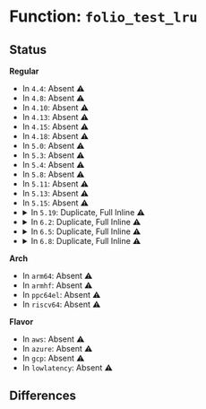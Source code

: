 # Function: <code>folio_test_lru</code>

## Status
<b>Regular</b>
<ul>
<li>
In <code>4.4</code>: Absent ⚠️
</li>
<li>
In <code>4.8</code>: Absent ⚠️
</li>
<li>
In <code>4.10</code>: Absent ⚠️
</li>
<li>
In <code>4.13</code>: Absent ⚠️
</li>
<li>
In <code>4.15</code>: Absent ⚠️
</li>
<li>
In <code>4.18</code>: Absent ⚠️
</li>
<li>
In <code>5.0</code>: Absent ⚠️
</li>
<li>
In <code>5.3</code>: Absent ⚠️
</li>
<li>
In <code>5.4</code>: Absent ⚠️
</li>
<li>
In <code>5.8</code>: Absent ⚠️
</li>
<li>
In <code>5.11</code>: Absent ⚠️
</li>
<li>
In <code>5.13</code>: Absent ⚠️
</li>
<li>
In <code>5.15</code>: Absent ⚠️
</li>
<li>
<details>
<summary>In <code>5.19</code>: Duplicate, Full Inline ⚠️</summary>

**Collision:** Static Duplication

**Inline:** Full

**Transformation:** False

**Instances:**

```
In mm/swap.c (ffffffff81305acc)
Location: include/linux/page-flags.h:500
Inline: True
Inline callers:
  - mm/swap.c:folio_mark_accessed
  - mm/swap.c:folio_mark_accessed
  - mm/swap.c:folio_rotate_reclaimable
```
```
In mm/gup.c (ffffffff81337b30)
Location: include/linux/page-flags.h:500
Inline: True
Inline callers:
  - mm/gup.c:check_and_migrate_movable_pages
```
```
In mm/memory_hotplug.c (ffffffff81373f60)
Location: include/linux/page-flags.h:500
Inline: True
```
</details>
</li>
<li>
<details>
<summary>In <code>6.2</code>: Duplicate, Full Inline ⚠️</summary>

**Collision:** Static Duplication

**Inline:** Full

**Transformation:** False

**Instances:**

```
In mm/swap.c (ffffffff8136f4da)
Location: include/linux/page-flags.h:479
Inline: True
Inline callers:
  - mm/swap.c:release_pages
  - mm/swap.c:mark_page_lazyfree
  - mm/swap.c:deactivate_page
  - mm/swap.c:folio_mark_accessed
  - mm/swap.c:folio_rotate_reclaimable
  - mm/swap.c:__page_cache_release
```
```
In mm/vmscan.c (ffffffff8137879a)
Location: include/linux/page-flags.h:479
Inline: True
Inline callers:
  - mm/vmscan.c:isolate_lru_folios
```
```
In mm/gup.c (ffffffff813ae92d)
Location: include/linux/page-flags.h:479
Inline: True
Inline callers:
  - mm/gup.c:collect_longterm_unpinnable_pages
```
```
In mm/memory.c (ffffffff813bc3ff)
Location: include/linux/page-flags.h:479
Inline: True
Inline callers:
  - mm/memory.c:do_swap_page
  - mm/memory.c:do_wp_page
```
```
In mm/memory_hotplug.c (ffffffff813f19fc)
Location: include/linux/page-flags.h:479
Inline: True
```
</details>
</li>
<li>
<details>
<summary>In <code>6.5</code>: Duplicate, Full Inline ⚠️</summary>

**Collision:** Static Duplication

**Inline:** Full

**Transformation:** False

**Instances:**

```
In mm/swap.c (ffffffff813a15fa)
Location: include/linux/page-flags.h:473
Inline: True
Inline callers:
  - mm/swap.c:release_pages
  - mm/swap.c:folio_mark_lazyfree
  - mm/swap.c:folio_deactivate
  - mm/swap.c:folio_mark_accessed
  - mm/swap.c:folio_rotate_reclaimable
  - mm/swap.c:__page_cache_release
```
```
In mm/vmscan.c (ffffffff813acd93)
Location: include/linux/page-flags.h:473
Inline: True
Inline callers:
  - mm/vmscan.c:isolate_lru_folios
```
```
In mm/compaction.c (ffffffff813daedf)
Location: include/linux/page-flags.h:473
Inline: True
Inline callers:
  - mm/compaction.c:isolate_migratepages_block
```
```
In mm/gup.c (ffffffff813e322d)
Location: include/linux/page-flags.h:473
Inline: True
Inline callers:
  - mm/gup.c:collect_longterm_unpinnable_pages
```
```
In mm/memory.c (ffffffff813f0c4e)
Location: include/linux/page-flags.h:473
Inline: True
Inline callers:
  - mm/memory.c:do_swap_page
  - mm/memory.c:do_wp_page
```
```
In mm/memory_hotplug.c (ffffffff814257bb)
Location: include/linux/page-flags.h:473
Inline: True
Inline callers:
  - mm/memory_hotplug.c:do_migrate_range
```
```
In mm/madvise.c (ffffffff81427ff5)
Location: include/linux/page-flags.h:473
Inline: True
Inline callers:
  - mm/madvise.c:madvise_cold_or_pageout_pte_range
```
```
In mm/huge_memory.c (ffffffff81478325)
Location: include/linux/page-flags.h:473
Inline: True
Inline callers:
  - mm/huge_memory.c:split_huge_pages_all
```
```
In mm/page_idle.c (ffffffff814a2ac4)
Location: include/linux/page-flags.h:473
Inline: True
Inline callers:
  - mm/page_idle.c:page_idle_get_folio
  - mm/page_idle.c:page_idle_get_folio
```
</details>
</li>
<li>
<details>
<summary>In <code>6.8</code>: Duplicate, Full Inline ⚠️</summary>

**Collision:** Static Duplication

**Inline:** Full

**Transformation:** False

**Instances:**

```
In mm/swap.c (ffffffff813cb27a)
Location: include/linux/page-flags.h:475
Inline: True
Inline callers:
  - mm/swap.c:release_pages
  - mm/swap.c:folio_mark_lazyfree
  - mm/swap.c:folio_deactivate
  - mm/swap.c:folio_mark_accessed
  - mm/swap.c:folio_rotate_reclaimable
  - mm/swap.c:__page_cache_release
```
```
In mm/vmscan.c (ffffffff813d63c3)
Location: include/linux/page-flags.h:475
Inline: True
Inline callers:
  - mm/vmscan.c:isolate_lru_folios
```
```
In mm/compaction.c (ffffffff81404dd9)
Location: include/linux/page-flags.h:475
Inline: True
Inline callers:
  - mm/compaction.c:isolate_migratepages_block
```
```
In mm/gup.c (ffffffff8140e975)
Location: include/linux/page-flags.h:475
Inline: True
Inline callers:
  - mm/gup.c:gup_pte_range
  - mm/gup.c:collect_longterm_unpinnable_pages
```
```
In mm/memory.c (ffffffff81420605)
Location: include/linux/page-flags.h:475
Inline: True
Inline callers:
  - mm/memory.c:do_swap_page
  - mm/memory.c:do_wp_page
```
```
In mm/memory_hotplug.c (ffffffff814527a5)
Location: include/linux/page-flags.h:475
Inline: True
Inline callers:
  - mm/memory_hotplug.c:do_migrate_range
```
```
In mm/madvise.c (ffffffff8146164a)
Location: include/linux/page-flags.h:475
Inline: True
Inline callers:
  - mm/madvise.c:madvise_cold_or_pageout_pte_range
```
```
In mm/huge_memory.c (ffffffff814a7a56)
Location: include/linux/page-flags.h:475
Inline: True
Inline callers:
  - mm/huge_memory.c:split_huge_pages_all
```
```
In mm/khugepaged.c (ffffffff814afa37)
Location: include/linux/page-flags.h:475
Inline: True
Inline callers:
  - mm/khugepaged.c:hpage_collapse_scan_pmd
```
```
In mm/memory-failure.c (ffffffff814c6592)
Location: include/linux/page-flags.h:475
Inline: True
Inline callers:
  - mm/memory-failure.c:soft_offline_in_use_page
```
```
In mm/page_isolation.c (ffffffff814c9c33)
Location: include/linux/page-flags.h:475
Inline: True
```
```
In mm/page_idle.c (ffffffff814d3954)
Location: include/linux/page-flags.h:475
Inline: True
Inline callers:
  - mm/page_idle.c:page_idle_get_folio
  - mm/page_idle.c:page_idle_get_folio
```
</details>
</li>
</ul>
<b>Arch</b>
<ul>
<li>
In <code>arm64</code>: Absent ⚠️
</li>
<li>
In <code>armhf</code>: Absent ⚠️
</li>
<li>
In <code>ppc64el</code>: Absent ⚠️
</li>
<li>
In <code>riscv64</code>: Absent ⚠️
</li>
</ul>
<b>Flavor</b>
<ul>
<li>
In <code>aws</code>: Absent ⚠️
</li>
<li>
In <code>azure</code>: Absent ⚠️
</li>
<li>
In <code>gcp</code>: Absent ⚠️
</li>
<li>
In <code>lowlatency</code>: Absent ⚠️
</li>
</ul>

## Differences

